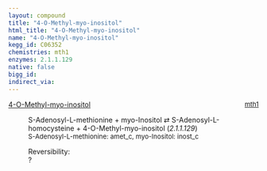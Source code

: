 ```yaml
---
layout: compound
title: "4-O-Methyl-myo-inositol"
html_title: "4-O-Methyl-myo-inositol"
name: "4-O-Methyl-myo-inositol"
kegg_id: C06352
chemistries: mth1
enzymes: 2.1.1.129
native: false
bigg_id:
indirect_via:
---
```

<dl><dt class='rs-product'><a href='{{ site.url }}{{ site.baseurl }}/compounds/C06352' class='link-dark' data-bs-toggle='tooltip' data-bs-html='true' data-bs-title='KEGG: C06352'>4-O-Methyl-myo-inositol</a><span style='float: right; max-width: 40%'><a href='{{ site.url }}{{ site.baseurl }}/chemistries/mth1' class='link-dark opacity-50' style='font-size: small; word-wrap: anywhere;'>mth1</a></span></dt><dd><p>S-Adenosyl-L-methionine + myo-Inositol &#8644; S-Adenosyl-L-homocysteine + 4-O-Methyl-myo-inositol (<i>2.1.1.129</i>)<br /><span style='font-size: small;'><span data-bs-toggle='tooltip' data-bs-html='true' data-bs-title='KEGG: C00019'>S-Adenosyl-L-methionine</span>: amet_c, <span data-bs-toggle='tooltip' data-bs-html='true' data-bs-title='KEGG: C00137'>myo-Inositol</span>: inost_c</span><br /><div class="reversibility_info">Reversibility: <div class="progress"><div class="progress-bar bg-light" role="progressbar" style="width: 100%" aria-valuenow="0" aria-valuemin="0" aria-valuemax="100"></div></div><span>?</span><div class="progress"><div class="progress-bar bg-light" role="progressbar" style="width: 100%" aria-valuenow="0" aria-valuemin="0" aria-valuemax="10"></div></div></div></p><dl></dl></dd></dl>